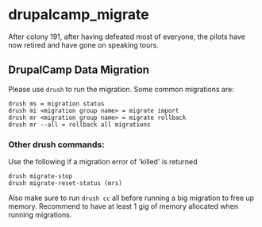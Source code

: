drupalcamp_migrate
=================

After colony 191, after having defeated most of everyone, the pilots have now retired and have gone on speaking tours.

## DrupalCamp Data Migration

Please use `drush` to run the migration. Some common migrations are:

```
drush ms = migration status
drush mi <migration group name> = migrate import
drush mr <migration group name> = migrate rollback
drush mr --all = rollback all migrations
```

### Other drush commands:

Use the following if a migration error of 'killed' is returned
```
drush migrate-stop
drush migrate-reset-status (mrs)
```

Also make sure to run `drush cc` all before running a big migration to free up memory.
Recommend to have at least 1 gig of memory allocated when running migrations.